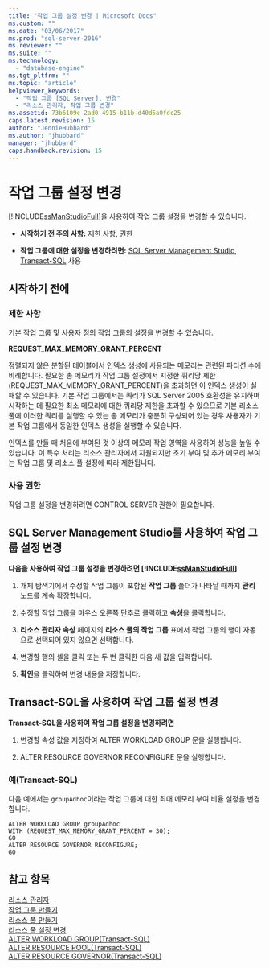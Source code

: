 ```yaml
---
title: "작업 그룹 설정 변경 | Microsoft Docs"
ms.custom: ""
ms.date: "03/06/2017"
ms.prod: "sql-server-2016"
ms.reviewer: ""
ms.suite: ""
ms.technology: 
  - "database-engine"
ms.tgt_pltfrm: ""
ms.topic: "article"
helpviewer_keywords: 
  - "작업 그룹 [SQL Server], 변경"
  - "리소스 관리자, 작업 그룹 변경"
ms.assetid: 73b6109c-2ad0-4915-b11b-d40d5a0fdc25
caps.latest.revision: 15
author: "JennieHubbard"
ms.author: "jhubbard"
manager: "jhubbard"
caps.handback.revision: 15
---
```

# 작업 그룹 설정 변경
  [!INCLUDE[ssManStudioFull](../../includes/ssmanstudiofull-md.md)]을 사용하여 작업 그룹 설정을 변경할 수 있습니다.  
  
-   **시작하기 전 주의 사항:**  [제한 사항](#LimitationsRestrictions), [권한](#Permissions)  
  
-   **작업 그룹에 대한 설정을 변경하려면:** [SQL Server Management Studio](#ChgWGProp), [Transact-SQL](#ChgWGTSQL) 사용  
  
## 시작하기 전에  
  
###  <a name="LimitationsRestrictions"></a> 제한 사항  
 기본 작업 그룹 및 사용자 정의 작업 그룹의 설정을 변경할 수 있습니다.  
  
 **REQUEST_MAX_MEMORY_GRANT_PERCENT**  
  
 정렬되지 않은 분할된 테이블에서 인덱스 생성에 사용되는 메모리는 관련된 파티션 수에 비례합니다. 필요한 총 메모리가 작업 그룹 설정에서 지정한 쿼리당 제한(REQUEST_MAX_MEMORY_GRANT_PERCENT)을 초과하면 이 인덱스 생성이 실패할 수 있습니다. 기본 작업 그룹에서는 쿼리가 SQL Server 2005 호환성을 유지하며 시작하는 데 필요한 최소 메모리에 대한 쿼리당 제한을 초과할 수 있으므로 기본 리소스 풀에 이러한 쿼리를 실행할 수 있는 총 메모리가 충분히 구성되어 있는 경우 사용자가 기본 작업 그룹에서 동일한 인덱스 생성을 실행할 수 있습니다.  
  
 인덱스를 만들 때 처음에 부여된 것 이상의 메모리 작업 영역을 사용하여 성능을 높일 수 있습니다. 이 특수 처리는 리소스 관리자에서 지원되지만 초기 부여 및 추가 메모리 부여는 작업 그룹 및 리소스 풀 설정에 따라 제한됩니다.  
  
###  <a name="Permissions"></a> 사용 권한  
 작업 그룹 설정을 변경하려면 CONTROL SERVER 권한이 필요합니다.  
  
##  <a name="ChgWGProp"></a> SQL Server Management Studio를 사용하여 작업 그룹 설정 변경  
 **다음을 사용하여 작업 그룹 설정을 변경하려면 [!INCLUDE[ssManStudioFull](../../includes/ssmanstudiofull-md.md)]**  
  
1.  개체 탐색기에서 수정할 작업 그룹이 포함된 **작업 그룹** 폴더가 나타날 때까지 **관리** 노드를 계속 확장합니다.  
  
2.  수정할 작업 그룹을 마우스 오른쪽 단추로 클릭하고 **속성**을 클릭합니다.  
  
3.  **리소스 관리자 속성** 페이지의 **리소스 풀의 작업 그룹** 표에서 작업 그룹의 행이 자동으로 선택되어 있지 않으면 선택합니다.  
  
4.  변경할 행의 셀을 클릭 또는 두 번 클릭한 다음 새 값을 입력합니다.  
  
5.   **확인**을 클릭하여 변경 내용을 저장합니다.  
  
##  <a name="ChgWGTSQL"></a> Transact-SQL을 사용하여 작업 그룹 설정 변경  
 **Transact-SQL을 사용하여 작업 그룹 설정을 변경하려면**  
  
1.  변경할 속성 값을 지정하여 ALTER WORKLOAD GROUP 문을 실행합니다.  
  
2.  ALTER RESOURCE GOVERNOR RECONFIGURE 문을 실행합니다.  
  
### 예(Transact-SQL)  
 다음 예에서는 `groupAdhoc`이라는 작업 그룹에 대한 최대 메모리 부여 비율 설정을 변경합니다.  
  
```  
ALTER WORKLOAD GROUP groupAdhoc  
WITH (REQUEST_MAX_MEMORY_GRANT_PERCENT = 30);  
GO  
ALTER RESOURCE GOVERNOR RECONFIGURE;  
GO  
```  
  
## 참고 항목  
 [리소스 관리자](../../relational-databases/resource-governor/resource-governor.md)   
 [작업 그룹 만들기](../../relational-databases/resource-governor/create-a-workload-group.md)   
 [리소스 풀 만들기](../../relational-databases/resource-governor/create-a-resource-pool.md)   
 [리소스 풀 설정 변경](../../relational-databases/resource-governor/change-resource-pool-settings.md)   
 [ALTER WORKLOAD GROUP&#40;Transact-SQL&#41;](../../t-sql/statements/alter-workload-group-transact-sql.md)   
 [ALTER RESOURCE POOL&#40;Transact-SQL&#41;](../../t-sql/statements/alter-resource-pool-transact-sql.md)   
 [ALTER RESOURCE GOVERNOR&#40;Transact-SQL&#41;](../../t-sql/statements/alter-resource-governor-transact-sql.md)  
  
  